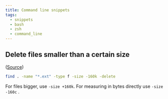 ```yaml
---
title: Command line snippets
tags:
  - snippets
  - bash
  - zsh
  - command_line
---
```


## Delete files smaller than a certain size

([Source](https://superuser.com/a/644274))

```bash
find . -name "*.ext" -type f -size -160k -delete
```

For files bigger, use `-size +160k`.
For measuring in bytes directly use `-size -160c` .
